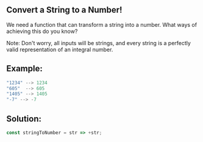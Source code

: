 
## Convert a String to a Number!


We need a function that can transform a string into a number. What ways of achieving this do you know?

Note: Don't worry, all inputs will be strings, and every string is a perfectly valid representation of an integral number.

## Example:

```javascript
"1234" --> 1234
"605"  --> 605
"1405" --> 1405
"-7" --> -7
```


## Solution:

```javascript
const stringToNumber = str => +str;
```


